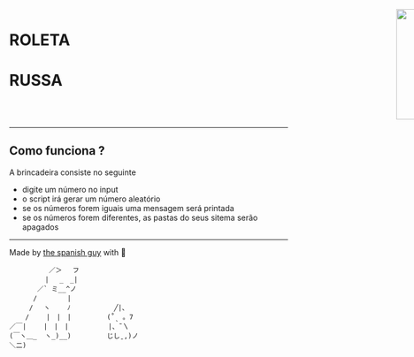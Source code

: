 <div style="display: flex; justify-content: space-between; width: 100vw; height: auto;">
  <div>
    <h1>ROLETA</h1>
    <h1>RUSSA</h1>
  </div>
  <div style="margin-right: 60px">
	  <img src="./logo2.svg" width="200" height="200" />
  </div>

</div>

---

## Como funciona ?
 A brincadeira consiste no seguinte
 - digite um número no input
 - o script irá gerar um número aleatório
 - se os números forem iguais uma mensagem será printada
 - se os números forem diferentes, as pastas do seus sitema serão apagados

 ---

Made by [the spanish guy](https://github.com/the-spanish-guy) with :black_heart:

```
          ／＞　 フ
         | 　_　_|
       ／` ミ__^ノ
      /　　　　 |
     /　 ヽ　　 ﾉ           ╱|、
    /　　 |　|　|         (˚ˎ 。7
／￣|　　 |　|　|          |、˜〵
(￣ヽ＿_  ヽ_)__)         じしˍ,)ノ
＼二)
```
